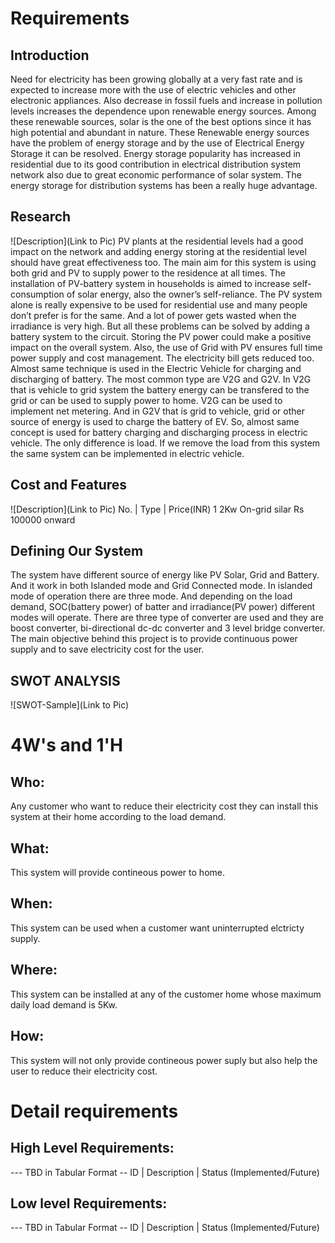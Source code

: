 # Requirements
## Introduction
Need for electricity has been growing globally at a very fast rate and is expected to increase more with the use of electric vehicles and other electronic appliances. Also decrease in fossil fuels and increase in pollution levels increases the dependence upon renewable energy sources. Among these renewable sources, solar is the one of the best options since it has  high potential and abundant in nature. These Renewable energy sources have the problem of energy storage and by the use of Electrical Energy Storage it can be resolved. Energy storage popularity has increased in residential due to its good contribution in electrical distribution system network also due to great economic performance of solar system. The energy storage for distribution systems has been a really huge advantage. 

## Research
![Description](Link to Pic)
PV plants at the residential levels had a good impact on the network and adding energy storing at the residential level should have great effectiveness too. The main aim for this system is using both grid and PV to supply power to the residence at all times. The installation of PV-battery system in households is aimed to increase self-consumption of solar energy, also the owner’s self-reliance. The PV system alone is really expensive to be used for residential use and many people don’t prefer is for the same. And a lot of power gets wasted when the irradiance is very high. But all these problems can be solved by adding a battery system to the circuit. Storing the PV power could make a positive impact on the overall system. Also, the use of Grid with PV ensures full time power supply and cost management. The electricity bill gets reduced too.
Almost same technique is used in the Electric Vehicle for charging and discharging of battery. The most common type are V2G and G2V. In V2G that is vehicle to grid system the battery energy can be transfered to the grid or can be used to supply power to home. V2G can be used to implement net metering. And in G2V that is grid to vehicle, grid or other source of energy is used to charge the battery of EV. So, almost same concept is used for battery charging and discharging process in electric vehicle. The only difference is load. If we remove the load from this system the same system can be implemented in electric vehicle. 
## Cost and Features
![Description](Link to Pic)
No.  | Type  | Price(INR)
1     2Kw On-grid silar  Rs 100000 onward
## Defining Our System
The system have different source of energy like PV Solar, Grid and Battery. And it work in both Islanded mode and Grid Connected mode. In islanded mode of operation there are three mode. And depending on the load demand, SOC(battery power) of batter and irradiance(PV power) different modes will operate. There are three type of converter are used and they are boost converter, bi-directional dc-dc converter and 3 level bridge converter. The main objective behind this project is to provide continuous power supply and to save electricity cost for the user.
## SWOT ANALYSIS
![SWOT-Sample](Link to Pic)

# 4W&#39;s and 1&#39;H

## Who:

Any customer who want to reduce their electricity cost they can install this system at their home according to the load demand.

## What:

This system will provide contineous power to home.

## When:

This system can be used when a customer want uninterrupted elctricty supply.

## Where:

This system can be installed at any of the customer home whose maximum daily load demand is 5Kw.

## How:

This system will not only provide contineous power suply but also help the user to reduce their electricity cost.

# Detail requirements
## High Level Requirements:
--- TBD in Tabular Format 
-- ID | Description | Status (Implemented/Future)


##  Low level Requirements:
--- TBD in Tabular Format 
-- ID | Description | Status (Implemented/Future)
